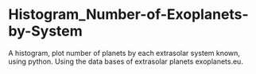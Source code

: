 # Histogram_Number-of-Exoplanets-by-System

A histogram, plot number of planets by each extrasolar system known, using python. 
Using the data bases of extrasolar planets exoplanets.eu.
 
